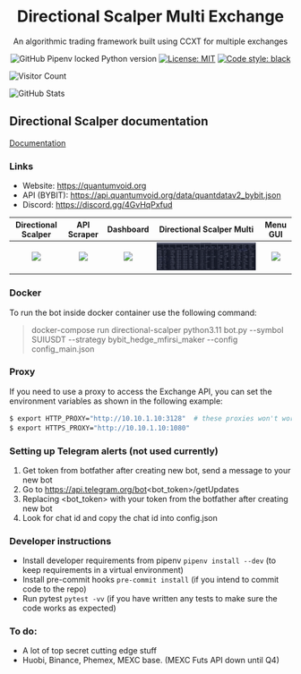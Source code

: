 <h1 align="center">Directional Scalper Multi Exchange</h1>
<p align="center">
An algorithmic trading framework built using CCXT for multiple exchanges<br>
</p>
<p align="center">
<img alt="GitHub Pipenv locked Python version" src="https://img.shields.io/github/pipenv/locked/python-version/donewiththedollar/directionalscalper"> 
<a href="https://github.com/donewiththedollar/directionalscalper/blob/main/LICENSE"><img alt="License: MIT" src="https://img.shields.io/badge/License-MIT-yellow.svg"></a>
<a href="https://github.com/psf/black"><img alt="Code style: black" src="https://img.shields.io/badge/code%20style-black-000000.svg"></a>
</p>

![Visitor Count](https://komarev.com/ghpvc/?username=donewiththedollar)

![GitHub Stats](https://github-readme-stats.vercel.app/api?username=donewiththedollar&show_icons=true&theme=radical)

## Directional Scalper documentation
[Documentation](https://donewiththedollar.github.io/directionalscalper/)

### Links
* Website: https://quantumvoid.org
* API (BYBIT): https://api.quantumvoid.org/data/quantdatav2_bybit.json
* Discord: https://discord.gg/4GvHqPxfud

Directional Scalper        |  API Scraper               |  Dashboard                | Directional Scalper Multi | Menu GUI
:-------------------------:|:-------------------------:|:-------------------------:|:-------------------------:|:-------------------------:
![](https://github.com/donewiththedollar/directional-scalper/blob/main/directional-scalper.gif)  |  ![](https://github.com/donewiththedollar/directional-scalper/blob/main/scraper.gif)  |  ![](https://github.com/donewiththedollar/directional-scalper/blob/main/dashboardimg.gif)  |  ![](https://github.com/donewiththedollar/directionalscalper/blob/main/directionalscalpermulti.gif)  |  ![](https://github.com/donewiththedollar/directional-scalper/blob/main/menugui.gif)


### Docker
To run the bot inside docker container use the following command:
> docker-compose run directional-scalper python3.11 bot.py --symbol SUIUSDT --strategy bybit_hedge_mfirsi_maker --config config_main.json

### Proxy
If you need to use a proxy to access the Exchange API, you can set the environment variables as shown in the following example:
```bash
$ export HTTP_PROXY="http://10.10.1.10:3128"  # these proxies won't work for you, they are here for example
$ export HTTPS_PROXY="http://10.10.1.10:1080"
```

### Setting up Telegram alerts (not used currently)
1. Get token from botfather after creating new bot, send a message to your new bot
2. Go to https://api.telegram.org/bot<bot_token>/getUpdates
3. Replacing <bot_token> with your token from the botfather after creating new bot
4. Look for chat id and copy the chat id into config.json

### Developer instructions
- Install developer requirements from pipenv `pipenv install --dev` (to keep requirements in a virtual environment)
- Install pre-commit hooks `pre-commit install` (if you intend to commit code to the repo)
- Run pytest `pytest -vv` (if you have written any tests to make sure the code works as expected)


### To do:
* A lot of top secret cutting edge stuff
* Huobi, Binance, Phemex, MEXC base. (MEXC Futs API down until Q4)
